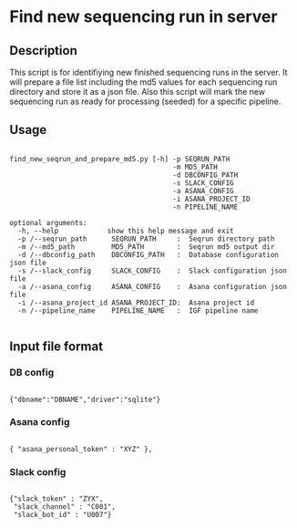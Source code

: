 # Find new sequencing run in server

## Description
This script is for identifiying new finished sequencing runs in the server. It will prepare a file list including the md5 values for each sequencing run directory and store it as a json file. 
Also this script will mark the new sequencing run as ready for processing (seeded) for a specific pipeline.

## Usage
<pre><code>
find_new_seqrun_and_prepare_md5.py [-h] -p SEQRUN_PATH 
                                        -m MD5_PATH    
                                        -d DBCONFIG_PATH 
                                        -s SLACK_CONFIG 
                                        -a ASANA_CONFIG 
                                        -i ASANA_PROJECT_ID 
                                        -n PIPELINE_NAME

optional arguments:
  -h, --help            show this help message and exit
  -p /--seqrun_path      SEQRUN_PATH     :  Seqrun directory path
  -m /--md5_path         MD5_PATH        :  Seqrun md5 output dir
  -d /--dbconfig_path    DBCONFIG_PATH   :  Database configuration json file
  -s /--slack_config     SLACK_CONFIG    :  Slack configuration json file
  -a /--asana_config     ASANA_CONFIG    :  Asana configuration json file
  -i /--asana_project_id ASANA_PROJECT_ID:  Asana project id
  -n /--pipeline_name    PIPELINE_NAME   :  IGF pipeline name

</code></pre>

## Input file format

### DB config
<code>
{"dbname":"DBNAME","driver":"sqlite"}
</code>

### Asana config
<code>
{ "asana_personal_token" : "XYZ" },
</code>

### Slack config
<code>
{"slack_token" : "ZYX", 
 "slack_channel" : "C001", 
 "slack_bot_id" : "U007"}
</code>
